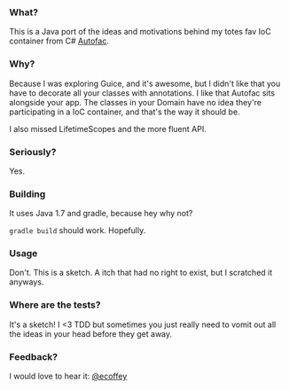### What?

This is a Java port of the ideas and motivations behind my totes fav IoC container from C# [Autofac](https://code.google.com/p/autofac/).

### Why?

Because I was exploring Guice, and it's awesome, but I didn't like that you have to decorate all your classes with annotations.
I like that Autofac sits alongside your app. The classes in your Domain have no idea they're participating in a IoC container, and that's the way it should be.

I also missed LifetimeScopes and the more fluent API.

### Seriously?

Yes.

### Building

It uses Java 1.7 and gradle, because hey why not?

`gradle build` should work. Hopefully.

### Usage

Don't. This is a sketch. A itch that had no right to exist, but I scratched it anyways.

### Where are the tests?

It's a sketch! I <3 TDD but sometimes you just really need to vomit out all the ideas in your head before they get away.

### Feedback?

I would love to hear it: [@ecoffey](http://twitter.com/ecoffey)

